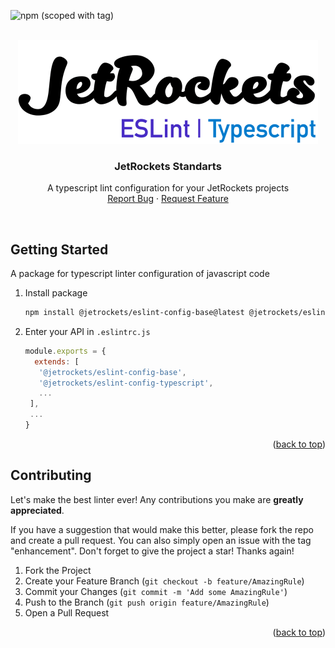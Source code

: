![npm (scoped with tag)](https://img.shields.io/npm/v/@jetrockets/eslint-config-typescript/latest?color=%2300E400&label=eslint-config-typescript&logo=typescript&logoColor=%23fff&style=flat-square)

<!-- PROJECT LOGO -->
<br />
<div align="center">
  <a href="https://github.com/jetrockets/eslint-config">
    <img src="https://github.com//jetrockets/eslint-config/raw/master/typescript/images/logo.png" alt="Logo" width="480">
  </a>

  <h3 align="center">JetRockets Standarts</h3> 

  <p align="center">
    A typescript lint configuration for your JetRockets projects
    <br />
    <a href="https://github.com/jetrockets/eslint-config/issues">Report Bug</a>
    ·
    <a href="https://github.com/jetrockets/eslint-config/issues">Request Feature</a>
  </p>
</div>
<br />


<!-- GETTING STARTED -->
## Getting Started

A package for typescript linter configuration of javascript code
1. Install package
   ```sh
   npm install @jetrockets/eslint-config-base@latest @jetrockets/eslint-config-typescript@latest
   ```
2. Enter your API in `.eslintrc.js`
   ```js
   module.exports = {
     extends: [
      '@jetrockets/eslint-config-base',
      '@jetrockets/eslint-config-typescript',
      ...
    ],
    ...
   }
   ```
<p align="right">(<a href="#top">back to top</a>)</p>

<!-- CONTRIBUTING -->
## Contributing

Let's make the best linter ever! Any contributions you make are **greatly appreciated**.

If you have a suggestion that would make this better, please fork the repo and create a pull request. You can also simply open an issue with the tag "enhancement".
Don't forget to give the project a star! Thanks again!

1. Fork the Project
2. Create your Feature Branch (`git checkout -b feature/AmazingRule`)
3. Commit your Changes (`git commit -m 'Add some AmazingRule'`)
4. Push to the Branch (`git push origin feature/AmazingRule`)
5. Open a Pull Request

<p align="right">(<a href="#top">back to top</a>)</p>